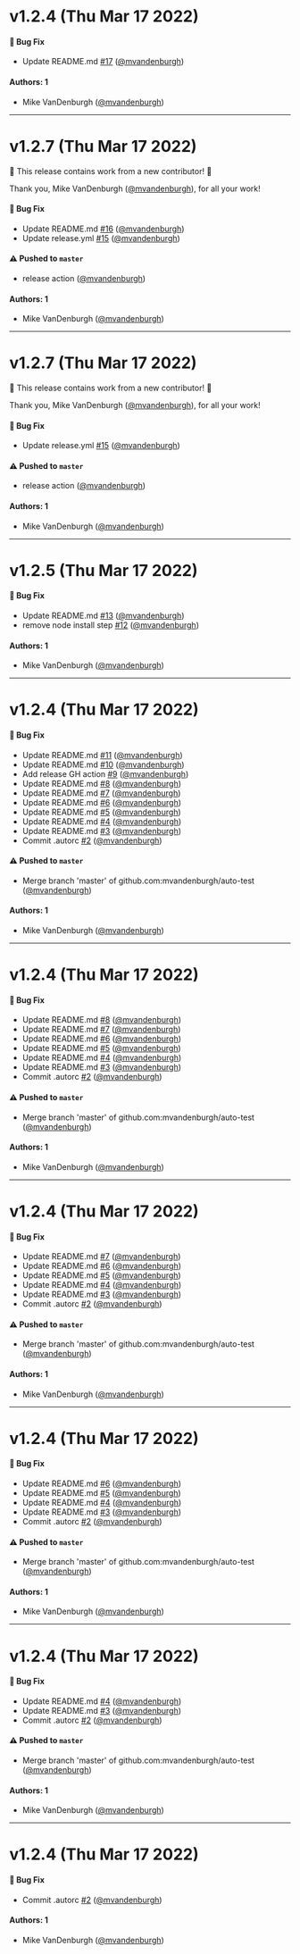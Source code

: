 # v1.2.4 (Thu Mar 17 2022)

#### 🐛 Bug Fix

- Update README.md [#17](https://github.com/mvandenburgh/auto-test/pull/17) ([@mvandenburgh](https://github.com/mvandenburgh))

#### Authors: 1

- Mike VanDenburgh ([@mvandenburgh](https://github.com/mvandenburgh))

---

# v1.2.7 (Thu Mar 17 2022)

:tada: This release contains work from a new contributor! :tada:

Thank you, Mike VanDenburgh ([@mvandenburgh](https://github.com/mvandenburgh)), for all your work!

#### 🐛 Bug Fix

- Update README.md [#16](https://github.com/mvandenburgh/auto-test/pull/16) ([@mvandenburgh](https://github.com/mvandenburgh))
- Update release.yml [#15](https://github.com/mvandenburgh/auto-test/pull/15) ([@mvandenburgh](https://github.com/mvandenburgh))

#### ⚠️ Pushed to `master`

- release action ([@mvandenburgh](https://github.com/mvandenburgh))

#### Authors: 1

- Mike VanDenburgh ([@mvandenburgh](https://github.com/mvandenburgh))

---

# v1.2.7 (Thu Mar 17 2022)

:tada: This release contains work from a new contributor! :tada:

Thank you, Mike VanDenburgh ([@mvandenburgh](https://github.com/mvandenburgh)), for all your work!

#### 🐛 Bug Fix

- Update release.yml [#15](https://github.com/mvandenburgh/auto-test/pull/15) ([@mvandenburgh](https://github.com/mvandenburgh))

#### ⚠️ Pushed to `master`

- release action ([@mvandenburgh](https://github.com/mvandenburgh))

#### Authors: 1

- Mike VanDenburgh ([@mvandenburgh](https://github.com/mvandenburgh))

---

# v1.2.5 (Thu Mar 17 2022)

#### 🐛 Bug Fix

- Update README.md [#13](https://github.com/mvandenburgh/auto-test/pull/13) ([@mvandenburgh](https://github.com/mvandenburgh))
- remove node install step [#12](https://github.com/mvandenburgh/auto-test/pull/12) ([@mvandenburgh](https://github.com/mvandenburgh))

#### Authors: 1

- Mike VanDenburgh ([@mvandenburgh](https://github.com/mvandenburgh))

---

# v1.2.4 (Thu Mar 17 2022)

#### 🐛 Bug Fix

- Update README.md [#11](https://github.com/mvandenburgh/auto-test/pull/11) ([@mvandenburgh](https://github.com/mvandenburgh))
- Update README.md [#10](https://github.com/mvandenburgh/auto-test/pull/10) ([@mvandenburgh](https://github.com/mvandenburgh))
- Add release GH action [#9](https://github.com/mvandenburgh/auto-test/pull/9) ([@mvandenburgh](https://github.com/mvandenburgh))
- Update README.md [#8](https://github.com/mvandenburgh/auto-test/pull/8) ([@mvandenburgh](https://github.com/mvandenburgh))
- Update README.md [#7](https://github.com/mvandenburgh/auto-test/pull/7) ([@mvandenburgh](https://github.com/mvandenburgh))
- Update README.md [#6](https://github.com/mvandenburgh/auto-test/pull/6) ([@mvandenburgh](https://github.com/mvandenburgh))
- Update README.md [#5](https://github.com/mvandenburgh/auto-test/pull/5) ([@mvandenburgh](https://github.com/mvandenburgh))
- Update README.md [#4](https://github.com/mvandenburgh/auto-test/pull/4) ([@mvandenburgh](https://github.com/mvandenburgh))
- Update README.md [#3](https://github.com/mvandenburgh/auto-test/pull/3) ([@mvandenburgh](https://github.com/mvandenburgh))
- Commit .autorc [#2](https://github.com/mvandenburgh/auto-test/pull/2) ([@mvandenburgh](https://github.com/mvandenburgh))

#### ⚠️ Pushed to `master`

- Merge branch 'master' of github.com:mvandenburgh/auto-test ([@mvandenburgh](https://github.com/mvandenburgh))

#### Authors: 1

- Mike VanDenburgh ([@mvandenburgh](https://github.com/mvandenburgh))

---

# v1.2.4 (Thu Mar 17 2022)

#### 🐛 Bug Fix

- Update README.md [#8](https://github.com/mvandenburgh/auto-test/pull/8) ([@mvandenburgh](https://github.com/mvandenburgh))
- Update README.md [#7](https://github.com/mvandenburgh/auto-test/pull/7) ([@mvandenburgh](https://github.com/mvandenburgh))
- Update README.md [#6](https://github.com/mvandenburgh/auto-test/pull/6) ([@mvandenburgh](https://github.com/mvandenburgh))
- Update README.md [#5](https://github.com/mvandenburgh/auto-test/pull/5) ([@mvandenburgh](https://github.com/mvandenburgh))
- Update README.md [#4](https://github.com/mvandenburgh/auto-test/pull/4) ([@mvandenburgh](https://github.com/mvandenburgh))
- Update README.md [#3](https://github.com/mvandenburgh/auto-test/pull/3) ([@mvandenburgh](https://github.com/mvandenburgh))
- Commit .autorc [#2](https://github.com/mvandenburgh/auto-test/pull/2) ([@mvandenburgh](https://github.com/mvandenburgh))

#### ⚠️ Pushed to `master`

- Merge branch 'master' of github.com:mvandenburgh/auto-test ([@mvandenburgh](https://github.com/mvandenburgh))

#### Authors: 1

- Mike VanDenburgh ([@mvandenburgh](https://github.com/mvandenburgh))

---

# v1.2.4 (Thu Mar 17 2022)

#### 🐛 Bug Fix

- Update README.md [#7](https://github.com/mvandenburgh/auto-test/pull/7) ([@mvandenburgh](https://github.com/mvandenburgh))
- Update README.md [#6](https://github.com/mvandenburgh/auto-test/pull/6) ([@mvandenburgh](https://github.com/mvandenburgh))
- Update README.md [#5](https://github.com/mvandenburgh/auto-test/pull/5) ([@mvandenburgh](https://github.com/mvandenburgh))
- Update README.md [#4](https://github.com/mvandenburgh/auto-test/pull/4) ([@mvandenburgh](https://github.com/mvandenburgh))
- Update README.md [#3](https://github.com/mvandenburgh/auto-test/pull/3) ([@mvandenburgh](https://github.com/mvandenburgh))
- Commit .autorc [#2](https://github.com/mvandenburgh/auto-test/pull/2) ([@mvandenburgh](https://github.com/mvandenburgh))

#### ⚠️ Pushed to `master`

- Merge branch 'master' of github.com:mvandenburgh/auto-test ([@mvandenburgh](https://github.com/mvandenburgh))

#### Authors: 1

- Mike VanDenburgh ([@mvandenburgh](https://github.com/mvandenburgh))

---

# v1.2.4 (Thu Mar 17 2022)

#### 🐛 Bug Fix

- Update README.md [#6](https://github.com/mvandenburgh/auto-test/pull/6) ([@mvandenburgh](https://github.com/mvandenburgh))
- Update README.md [#5](https://github.com/mvandenburgh/auto-test/pull/5) ([@mvandenburgh](https://github.com/mvandenburgh))
- Update README.md [#4](https://github.com/mvandenburgh/auto-test/pull/4) ([@mvandenburgh](https://github.com/mvandenburgh))
- Update README.md [#3](https://github.com/mvandenburgh/auto-test/pull/3) ([@mvandenburgh](https://github.com/mvandenburgh))
- Commit .autorc [#2](https://github.com/mvandenburgh/auto-test/pull/2) ([@mvandenburgh](https://github.com/mvandenburgh))

#### ⚠️ Pushed to `master`

- Merge branch 'master' of github.com:mvandenburgh/auto-test ([@mvandenburgh](https://github.com/mvandenburgh))

#### Authors: 1

- Mike VanDenburgh ([@mvandenburgh](https://github.com/mvandenburgh))

---

# v1.2.4 (Thu Mar 17 2022)

#### 🐛 Bug Fix

- Update README.md [#4](https://github.com/mvandenburgh/auto-test/pull/4) ([@mvandenburgh](https://github.com/mvandenburgh))
- Update README.md [#3](https://github.com/mvandenburgh/auto-test/pull/3) ([@mvandenburgh](https://github.com/mvandenburgh))
- Commit .autorc [#2](https://github.com/mvandenburgh/auto-test/pull/2) ([@mvandenburgh](https://github.com/mvandenburgh))

#### ⚠️ Pushed to `master`

- Merge branch 'master' of github.com:mvandenburgh/auto-test ([@mvandenburgh](https://github.com/mvandenburgh))

#### Authors: 1

- Mike VanDenburgh ([@mvandenburgh](https://github.com/mvandenburgh))

---

# v1.2.4 (Thu Mar 17 2022)

#### 🐛 Bug Fix

- Commit .autorc [#2](https://github.com/mvandenburgh/auto-test/pull/2) ([@mvandenburgh](https://github.com/mvandenburgh))

#### Authors: 1

- Mike VanDenburgh ([@mvandenburgh](https://github.com/mvandenburgh))
